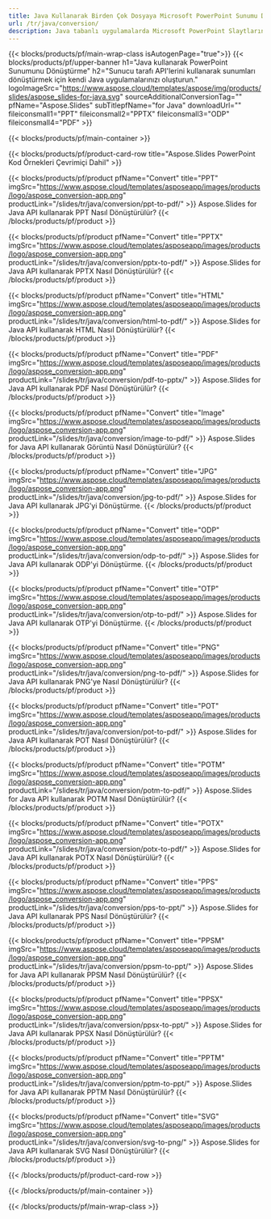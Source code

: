 ```yaml
---
title: Java Kullanarak Birden Çok Dosyaya Microsoft PowerPoint Sunumu Dönüştürme
url: /tr/java/conversion/
description: Java tabanlı uygulamalarda Microsoft PowerPoint Slaytlarını HTML, PDF ve resim biçimleri dahil olmak üzere farklı dosyalara dönüştürün.
---
```


{{< blocks/products/pf/main-wrap-class isAutogenPage="true">}}
{{< blocks/products/pf/upper-banner h1="Java kullanarak PowerPoint Sunumunu Dönüştürme" h2="Sunucu tarafı API'lerini kullanarak sunumları dönüştürmek için kendi Java uygulamalarınızı oluşturun." logoImageSrc="https://www.aspose.cloud/templates/aspose/img/products/slides/aspose_slides-for-java.svg" sourceAdditionalConversionTag="" pfName="Aspose.Slides" subTitlepfName="for Java" downloadUrl="" fileiconsmall1="PPT" fileiconsmall2="PPTX" fileiconsmall3="ODP" fileiconsmall4="PDF" >}}

{{< blocks/products/pf/main-container >}}

{{< blocks/products/pf/product-card-row title="Aspose.Slides PowerPoint Kod Örnekleri Çevrimiçi Dahil" >}}

{{< blocks/products/pf/product pfName="Convert" title="PPT" imgSrc="https://www.aspose.cloud/templates/asposeapp/images/products/logo/aspose_conversion-app.png" productLink="/slides/tr/java/conversion/ppt-to-pdf/" >}}
Aspose.Slides for Java API kullanarak PPT Nasıl Dönüştürülür?
{{< /blocks/products/pf/product >}}

{{< blocks/products/pf/product pfName="Convert" title="PPTX" imgSrc="https://www.aspose.cloud/templates/asposeapp/images/products/logo/aspose_conversion-app.png" productLink="/slides/tr/java/conversion/pptx-to-pdf/" >}}
Aspose.Slides for Java API kullanarak PPTX Nasıl Dönüştürülür?
{{< /blocks/products/pf/product >}}

{{< blocks/products/pf/product pfName="Convert" title="HTML" imgSrc="https://www.aspose.cloud/templates/asposeapp/images/products/logo/aspose_conversion-app.png" productLink="/slides/tr/java/conversion/html-to-pdf/" >}}
Aspose.Slides for Java API kullanarak HTML Nasıl Dönüştürülür?
{{< /blocks/products/pf/product >}}

{{< blocks/products/pf/product pfName="Convert" title="PDF" imgSrc="https://www.aspose.cloud/templates/asposeapp/images/products/logo/aspose_conversion-app.png" productLink="/slides/tr/java/conversion/pdf-to-pptx/" >}}
Aspose.Slides for Java API kullanarak PDF Nasıl Dönüştürülür?
{{< /blocks/products/pf/product >}}

{{< blocks/products/pf/product pfName="Convert" title="Image" imgSrc="https://www.aspose.cloud/templates/asposeapp/images/products/logo/aspose_conversion-app.png" productLink="/slides/tr/java/conversion/image-to-pdf/" >}}
Aspose.Slides for Java API kullanarak Görüntü Nasıl Dönüştürülür?
{{< /blocks/products/pf/product >}}

{{< blocks/products/pf/product pfName="Convert" title="JPG" imgSrc="https://www.aspose.cloud/templates/asposeapp/images/products/logo/aspose_conversion-app.png" productLink="/slides/tr/java/conversion/jpg-to-pdf/" >}}
Aspose.Slides for Java API kullanarak JPG'yi Dönüştürme.
{{< /blocks/products/pf/product >}}

{{< blocks/products/pf/product pfName="Convert" title="ODP" imgSrc="https://www.aspose.cloud/templates/asposeapp/images/products/logo/aspose_conversion-app.png" productLink="/slides/tr/java/conversion/odp-to-pdf/" >}}
Aspose.Slides for Java API kullanarak ODP'yi Dönüştürme.
{{< /blocks/products/pf/product >}}

{{< blocks/products/pf/product pfName="Convert" title="OTP" imgSrc="https://www.aspose.cloud/templates/asposeapp/images/products/logo/aspose_conversion-app.png" productLink="/slides/tr/java/conversion/otp-to-pdf/" >}}
Aspose.Slides for Java API kullanarak OTP'yi Dönüştürme.
{{< /blocks/products/pf/product >}}

{{< blocks/products/pf/product pfName="Convert" title="PNG" imgSrc="https://www.aspose.cloud/templates/asposeapp/images/products/logo/aspose_conversion-app.png" productLink="/slides/tr/java/conversion/png-to-pdf/" >}}
Aspose.Slides for Java API kullanarak PNG'ye Nasıl Dönüştürülür?
{{< /blocks/products/pf/product >}}

{{< blocks/products/pf/product pfName="Convert" title="POT" imgSrc="https://www.aspose.cloud/templates/asposeapp/images/products/logo/aspose_conversion-app.png" productLink="/slides/tr/java/conversion/pot-to-pdf/" >}}
Aspose.Slides for Java API kullanarak POT Nasıl Dönüştürülür?
{{< /blocks/products/pf/product >}}

{{< blocks/products/pf/product pfName="Convert" title="POTM" imgSrc="https://www.aspose.cloud/templates/asposeapp/images/products/logo/aspose_conversion-app.png" productLink="/slides/tr/java/conversion/potm-to-pdf/" >}}
Aspose.Slides for Java API kullanarak POTM Nasıl Dönüştürülür?
{{< /blocks/products/pf/product >}}

{{< blocks/products/pf/product pfName="Convert" title="POTX" imgSrc="https://www.aspose.cloud/templates/asposeapp/images/products/logo/aspose_conversion-app.png" productLink="/slides/tr/java/conversion/potx-to-pdf/" >}}
Aspose.Slides for Java API kullanarak POTX Nasıl Dönüştürülür?
{{< /blocks/products/pf/product >}}

{{< blocks/products/pf/product pfName="Convert" title="PPS" imgSrc="https://www.aspose.cloud/templates/asposeapp/images/products/logo/aspose_conversion-app.png" productLink="/slides/tr/java/conversion/pps-to-ppt/" >}}
Aspose.Slides for Java API kullanarak PPS Nasıl Dönüştürülür?
{{< /blocks/products/pf/product >}}

{{< blocks/products/pf/product pfName="Convert" title="PPSM" imgSrc="https://www.aspose.cloud/templates/asposeapp/images/products/logo/aspose_conversion-app.png" productLink="/slides/tr/java/conversion/ppsm-to-ppt/" >}}
Aspose.Slides for Java API kullanarak PPSM Nasıl Dönüştürülür?
{{< /blocks/products/pf/product >}}

{{< blocks/products/pf/product pfName="Convert" title="PPSX" imgSrc="https://www.aspose.cloud/templates/asposeapp/images/products/logo/aspose_conversion-app.png" productLink="/slides/tr/java/conversion/ppsx-to-ppt/" >}}
Aspose.Slides for Java API kullanarak PPSX Nasıl Dönüştürülür?
{{< /blocks/products/pf/product >}}

{{< blocks/products/pf/product pfName="Convert" title="PPTM" imgSrc="https://www.aspose.cloud/templates/asposeapp/images/products/logo/aspose_conversion-app.png" productLink="/slides/tr/java/conversion/pptm-to-ppt/" >}}
Aspose.Slides for Java API kullanarak PPTM Nasıl Dönüştürülür?
{{< /blocks/products/pf/product >}}

{{< blocks/products/pf/product pfName="Convert" title="SVG" imgSrc="https://www.aspose.cloud/templates/asposeapp/images/products/logo/aspose_conversion-app.png" productLink="/slides/tr/java/conversion/svg-to-png/" >}}
Aspose.Slides for Java API kullanarak SVG Nasıl Dönüştürülür?
{{< /blocks/products/pf/product >}}

{{< /blocks/products/pf/product-card-row >}}

{{< /blocks/products/pf/main-container >}}
    
{{< /blocks/products/pf/main-wrap-class >}}